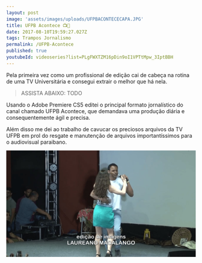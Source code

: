 ```yaml
---
layout: post
image: 'assets/images/uploads/UFPBACONTECECAPA.JPG'
title: UFPB Acontece 📺📰
date: 2017-08-10T19:59:27.027Z
tags: Trampos Jornalismo
permalink: /UFPB-Acontece
published: true
youtubeId: videoseries?list=PLgFWXTZM16pDin9oI1VPTtMpw_3IptBBH
---
```


Pela primeira vez como um profissional de edição cai de cabeça na rotina de uma TV Universitária e consegui extrair o melhor que há nela.

> ASSISTA ABAIXO:
TODO

Usando o Adobe Premiere CS5 editei o principal formato jornalístico do canal chamado UFPB Acontece, que demandava uma produção diária e consequentemente ágil e precisa.

Além disso me dei ao trabalho de cavucar os preciosos arquivos da TV UFPB em prol do resgate e manutenção de arquivos importantíssimos para o audiovisual paraibano. 

![imagem de uma reportagem com casal dançando e letreiro inferior escrito: EDIÇÃO DE IMAGENS: LAUREANO MACALANGO](assets/images/uploads/UFPBACONTECE02.jpg)
